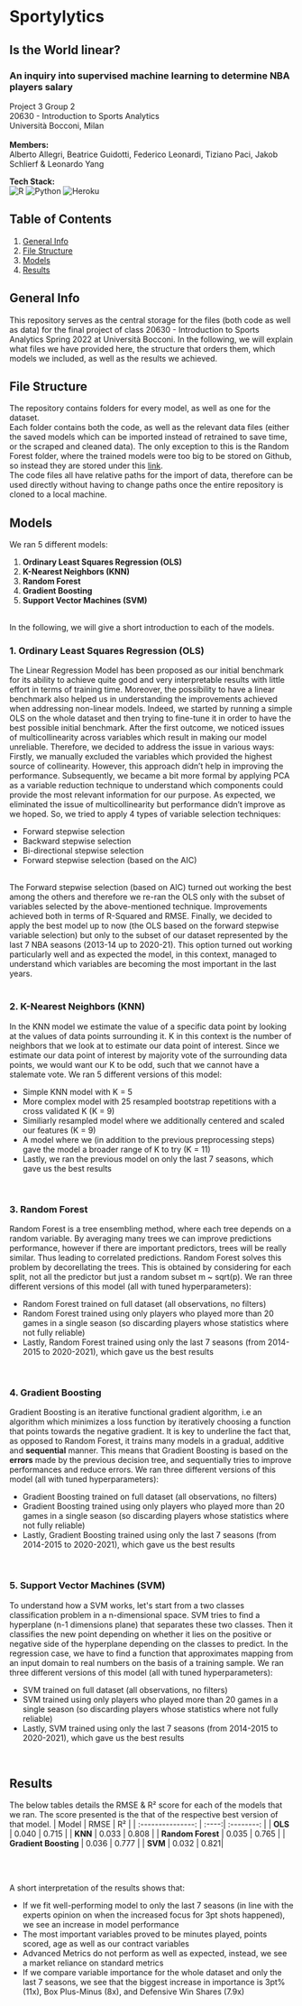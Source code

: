 # Sportylytics
## Is the World linear?

### An inquiry into supervised machine learning to determine NBA players salary
Project 3 Group 2 <br />
20630 - Introduction to Sports Analytics <br />
Università Bocconi, Milan
<br />
<br />
**Members:**<br />
Alberto Allegri, Beatrice Guidotti, Federico Leonardi, Tiziano Paci, Jakob Schlierf & Leonardo Yang <br />

**Tech Stack:**<br />
![R](https://img.shields.io/badge/r-%23276DC3.svg?style=for-the-badge&logo=r&logoColor=white)
![Python](https://img.shields.io/badge/python-3670A0?style=for-the-badge&logo=python&logoColor=ffdd54)
![Heroku](https://img.shields.io/badge/heroku-%23430098.svg?style=for-the-badge&logo=heroku&logoColor=white)

## Table of Contents
1. [General Info](#general-info)
2. [File Structure](#file-structure)
3. [Models](#models)
4. [Results](#results)


## General Info
This repository serves as the central storage for the files (both code as well as data) for the final project of class 20630 - Introduction to Sports Analytics Spring 2022 at Università Bocconi. In the following, we will explain what files we have provided here, the structure that orders them, which models we included, as well as the results we achieved.  
## File Structure

The repository contains folders for every model, as well as one for the dataset. <br /> Each folder contains both the code, as well as the relevant data files (either the saved models which can be imported instead of retrained to save time, or the scraped and cleaned data). The only exception to this is the Random Forest folder, where the trained models were too big to be stored on Github, so instead they are stored under this [link](https://drive.google.com/drive/folders/1GTHWWY3naEVQNf64pUhkcUv5Qbj_VSdC).<br />
The code files all have relative paths for the import of data, therefore can be used directly without having to change paths once the entire repository is cloned to a local machine. 


## Models

We ran 5 different models:
1. **Ordinary Least Squares Regression (OLS)**
2. **K-Nearest Neighbors (KNN)**
3. **Random Forest**
4. **Gradient Boosting**
5. **Support Vector Machines (SVM)**
<br />
In the following, we will give a short introduction to each of the models.

### 1. Ordinary Least Squares Regression (OLS)
The Linear Regression Model has been proposed as our initial benchmark for its ability to achieve quite good and very interpretable results with little effort in terms of training time. Moreover, the possibility to have a linear benchmark also helped us in understanding the improvements achieved when addressing non-linear models. Indeed, we started by running a simple OLS on the whole dataset and then trying to fine-tune it in order to have the best possible initial benchmark. After the first outcome, we noticed issues of multicollinearity across variables which result in making our model unreliable. Therefore, we decided to address the issue in various ways:
Firstly, we manually excluded the variables which provided the highest source of collinearity. However, this approach didn’t help in improving the performance.
Subsequently, we became a bit more formal by applying PCA as a variable reduction technique to understand which components could provide the most relevant information for our purpose. As expected, we eliminated the issue of multicollinearity but performance didn’t improve as we hoped.
So, we tried to apply 4 types of variable selection techniques:
*	Forward stepwise selection
*	Backward stepwise selection
*	Bi-directional stepwise selection
*	Forward stepwise selection (based on the AIC)
<br />
The Forward stepwise selection (based on AIC) turned out working the best among the others and therefore we re-ran the OLS only with the subset of variables selected by the above-mentioned technique. Improvements achieved both in terms of R-Squared and RMSE.
Finally, we decided to apply the best model up to now (the OLS based on the forward stepwise variable selection) but only to the subset of our dataset represented by the last 7 NBA seasons (2013-14 up to 2020-21). This option turned out working particularly well and as expected the model, in this context, managed to understand which variables are becoming the most important in the last years.
<br />
<br />

### 2. K-Nearest Neighbors (KNN)
In the KNN model we estimate the value of a specific data point by looking at the values of data points surrounding it. K in this context is the number of neighbors that we look at to estimate our data point of interest. Since we estimate our data point of interest by majority vote of the surrounding data points, we would want our K to be odd, such that we cannot have a stalemate vote. We ran 5 different versions of this model:
* Simple KNN model with K = 5
* More complex model with 25 resampled bootstrap repetitions with a cross validated K (K = 9)
* Similiarly resampled model where we additionally centered and scaled our features (K = 9)
* A model where we (in addition to the previous preprocessing steps) gave the model a broader range of K to try (K = 11)
* Lastly, we ran the previous model on only the last 7 seasons, which gave us the best results
<br />

### 3. Random Forest
Random Forest is a tree ensembling method, where each tree depends on a random variable. By averaging many trees we can improve predictions performance, however if there are important predictors, trees will be really similar. Thus leading to correlated predictions. Random Forest solves this  problem by decorellating the trees. This is obtained by considering for each split, not all the predictor but just a random subset m ~ sqrt(p).
We ran three different versions of this model (all with tuned hyperparameters):
* Random Forest trained on full dataset (all observations, no filters)
* Random Forest trained using only players who played more than 20 games in a single season (so discarding players whose statistics where not fully reliable)
* Lastly, Random Forest trained using only the last 7 seasons (from 2014-2015 to 2020-2021), which gave us the best results
<br />

### 4. Gradient Boosting
Gradient Boosting is an iterative functional gradient algorithm, i.e an algorithm which minimizes a loss function by iteratively choosing a function that points towards the negative gradient. It is key to underline the fact that, as opposed to Random Forest, it trains many models in a gradual, additive and **sequential** manner. This means that Gradient Boosting is based on the **errors** made by the previous decision tree, and sequentially tries to improve performances and reduce errors. We ran three different versions of this model (all with tuned hyperparameters):
* Gradient Boosting trained on full dataset (all observations, no filters)
* Gradient Boosting trained using only players who played more than 20 games in a single season (so discarding players whose statistics where not fully reliable)
* Lastly, Gradient Boosting trained using only the last 7 seasons (from 2014-2015 to 2020-2021), which gave us the best results
<br />

### 5. Support Vector Machines (SVM)
To understand how a SVM works, let's start from a two classes classification problem in a n-dimensional space. SVM tries to find a hyperplane (n-1 dimensions plane) that separates these two classes. Then it classifies the new point depending on whether it lies on the positive or negative side of the hyperplane depending on the classes to predict. In the regression case, we have to find a function that approximates mapping from an input domain to real numbers on the basis of a training sample. We ran three different versions of this model (all with tuned hyperparameters):
* SVM trained on full dataset (all observations, no filters)
* SVM trained using only players who played more than 20 games in a single season (so discarding players whose statistics where not fully reliable)
* Lastly, SVM trained using only the last 7 seasons (from 2014-2015 to 2020-2021), which gave us the best results
<br />

## Results
The below tables details the RMSE & R&#x00B2; score for each of the models that we ran. The score presented is the that of the respective best version of that model.
| Model             | RMSE  | R&#x00B2;  |
| :---------------: | :----:| :--------: |
| **OLS**           | 0.040 | 0.715 |
| **KNN**           | 0.033 | 0.808 |
| **Random Forest**   | 0.035 | 0.765 |
| **Gradient Boosting** | 0.036 | 0.777 |
| **SVM**           | 0.032 | 0.821|

<br />
<br />

A short interpretation of the results shows that: <br />
* If we fit well-performing model to only the last 7 seasons (in line with the experts opinion on when the increased focus for 3pt shots happened), we see an increase in model performance
* The most important variables proved to be minutes played, points scored, age as well as our contract variables
* Advanced Metrics do not perform as well as expected,  instead, we see a market reliance on standard metrics
* If we compare variable importance for the whole dataset and only the last 7 seasons, we see that the biggest increase in importance is 3pt% (11x), Box Plus-Minus (8x), and Defensive Win Shares (7.9x)

